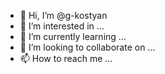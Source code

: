 - 👋 Hi, I’m @g-kostyan
- 👀 I’m interested in ...
- 🌱 I’m currently learning ...
- 💞️ I’m looking to collaborate on ...
- 📫 How to reach me ...

<!---
g-kostyan/g-kostyan is a ✨ special ✨ repository because its `README.md` (this file) appears on your GitHub profile.
You can click the Preview link to take a look at your changes.
--->
